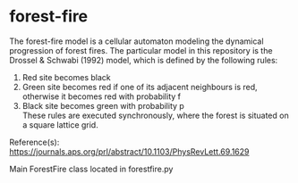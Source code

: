 # forest-fire
The forest-fire model is a cellular automaton modeling the dynamical progression of forest fires. The particular model in this repository is the Drossel & Schwabi (1992) model, which is defined by the following rules:
1. Red site becomes black
2. Green site becomes red if one of its adjacent neighbours is red, otherwise it becomes red with probability f
3. Black site becomes green with probability p\
These rules are executed synchronously, where the forest is situated on a square lattice grid.

Reference(s):
https://journals.aps.org/prl/abstract/10.1103/PhysRevLett.69.1629

Main ForestFire class located in forestfire.py

